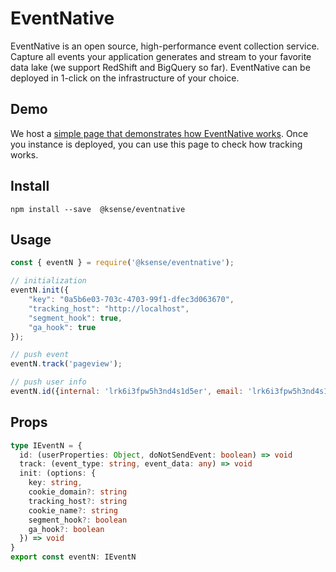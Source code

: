 # EventNative

EventNative is an open source, high-performance event collection service. Capture all events your application generates and stream to your favorite data lake (we support RedShift and BigQuery so far). EventNative can be deployed in 1-click on the infrastructure of your choice.

## Demo

We host a [simple page that demonstrates how EventNative works](http://track-demo.ksense.co.s3-website-us-east-1.amazonaws.com/). Once you instance is deployed, you can use this page to check how tracking works.

## Install
`npm install --save  @ksense/eventnative`

## Usage

```javascript 
const { eventN } = require('@ksense/eventnative');

// initialization
eventN.init({
    "key": "0a5b6e03-703c-4703-99f1-dfec3d063670",
    "tracking_host": "http://localhost",
    "segment_hook": true,
    "ga_hook": true
});

// push event
eventN.track('pageview');

// push user info
eventN.id({internal: 'lrk6i3fpw5h3nd4s1d5er', email: 'lrk6i3fpw5h3nd4s1d5er@gmail.com'}); 
```
## Props
```typescript
type IEventN = {
  id: (userProperties: Object, doNotSendEvent: boolean) => void
  track: (event_type: string, event_data: any) => void
  init: (options: {
    key: string,
    cookie_domain?: string
    tracking_host?: string
    cookie_name?: string
    segment_hook?: boolean
    ga_hook?: boolean
  }) => void
}
export const eventN: IEventN
```
